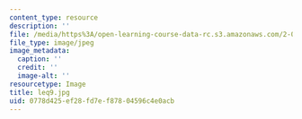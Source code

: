 ```yaml
---
content_type: resource
description: ''
file: /media/https%3A/open-learning-course-data-rc.s3.amazonaws.com/2-003-modeling-dynamics-and-control-i-spring-2005/0778d425ef28fd7ef87804596c4e0acb_leq9.jpg
file_type: image/jpeg
image_metadata:
  caption: ''
  credit: ''
  image-alt: ''
resourcetype: Image
title: leq9.jpg
uid: 0778d425-ef28-fd7e-f878-04596c4e0acb
---
```


